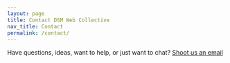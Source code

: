```yaml
---
layout: page
title: Contact DSM Web Collective
nav_title: Contact
permalink: /contact/
---
```


Have questions, ideas, want to help, or just want to chat? [Shoot us an email](mailto:kjbrumm@gmail.com)
